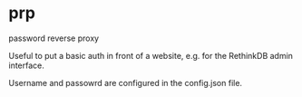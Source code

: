 # prp
password reverse proxy

Useful to put a basic auth in front of a website, e.g. for the RethinkDB admin interface.

Username and passowrd are configured in the config.json file.
